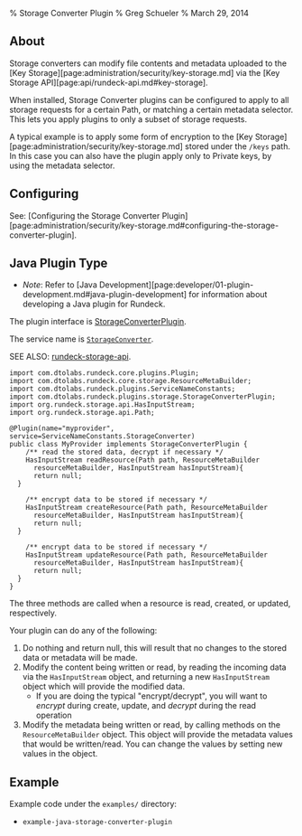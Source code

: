 % Storage Converter Plugin
% Greg Schueler
% March 29, 2014

## About

Storage converters can modify file contents and metadata uploaded to the [Key Storage][page:administration/security/key-storage.md] via the [Key Storage API][page:api/rundeck-api.md#key-storage].

When installed, Storage Converter plugins can be configured to apply to all storage requests for a certain Path, or matching a certain metadata selector.  This lets you apply plugins to only a subset of storage requests.

A typical example is to apply some form of encryption to the [Key Storage][page:administration/security/key-storage.md] stored under the `/keys` path.  In this case you can also have the plugin apply only to Private keys, by using the metadata selector.

## Configuring

See: [Configuring the Storage Converter Plugin][page:administration/security/key-storage.md#configuring-the-storage-converter-plugin].

## Java Plugin Type

* *Note*: Refer to [Java Development][page:developer/01-plugin-development.md#java-plugin-development] for information about developing a Java plugin for Rundeck.

The plugin interface is [StorageConverterPlugin](${javadocbase}/com/dtolabs/rundeck/plugins/storage/StorageConverterPlugin.html).

The service name is [`StorageConverter`](${javadocbase}/com/dtolabs/rundeck/plugins/ServiceNameConstants.html#StorageConverter).

SEE ALSO: [rundeck-storage-api](${javadocstoragetop}).

~~~~~ {.java}
import com.dtolabs.rundeck.core.plugins.Plugin;
import com.dtolabs.rundeck.core.storage.ResourceMetaBuilder;
import com.dtolabs.rundeck.plugins.ServiceNameConstants;
import com.dtolabs.rundeck.plugins.storage.StorageConverterPlugin;
import org.rundeck.storage.api.HasInputStream;
import org.rundeck.storage.api.Path;

@Plugin(name="myprovider", service=ServiceNameConstants.StorageConverter)
public class MyProvider implements StorageConverterPlugin {
    /** read the stored data, decrypt if necessary */
    HasInputStream readResource(Path path, ResourceMetaBuilder
      resourceMetaBuilder, HasInputStream hasInputStream){
      return null;
  }

    /** encrypt data to be stored if necessary */
    HasInputStream createResource(Path path, ResourceMetaBuilder
      resourceMetaBuilder, HasInputStream hasInputStream){
      return null;
  }

    /** encrypt data to be stored if necessary */
    HasInputStream updateResource(Path path, ResourceMetaBuilder
      resourceMetaBuilder, HasInputStream hasInputStream){
      return null;
  }
}
~~~~~

The three methods are called when a resource is read, created, or updated, respectively.

Your plugin can do any of the following:

1. Do nothing and return null, this will result that no changes to the stored data or metadata will be made.
2. Modify the content being written or read, by reading the incoming data via the `HasInputStream` object, and returning a new `HasInputStream` object which will provide the modified data.
    - If you are doing the typical "encrypt/decrypt", you will want to *encrypt* during create, update, and *decrypt* during the read operation
3. Modify the metadata being written or read, by calling methods on the `ResourceMetaBuilder` object.  This object will provide the metadata values that would be written/read.  You can change the values by setting new values in the object.

## Example

Example code under the `examples/` directory:

* `example-java-storage-converter-plugin`